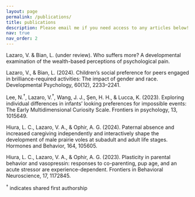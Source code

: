 ```yaml
---
layout: page
permalink: /publications/
title: publications
description: Please email me if you need access to any articles below!
nav: true
nav_order: 2
---
```


Lazaro, V. & Bian, L. (under review). Who suffers more? A developmental examination of the wealth-based perceptions of psychological pain. 

Lazaro, V., & Bian, L. (2024). Children’s social preference for peers engaged in brilliance-required activities: The impact of gender and race. Developmental Psychology, 60(12), 2233–2241. 

Lee, N.<sup>†</sup>, Lazaro, V.<sup>†</sup>, Wang, J. J., Şen, H. H., & Lucca, K. (2023). Exploring individual differences in infants’ looking preferences for impossible events: The Early Multidimensional Curiosity Scale. Frontiers in psychology, 13, 1015649.

Hiura, L. C., Lazaro, V. A., & Ophir, A. G. (2024). Paternal absence and increased caregiving independently and interactively shape the development of male prairie voles at subadult and adult life stages. Hormones and Behavior, 164, 105605.

Hiura, L. C., Lazaro, V. A., & Ophir, A. G. (2023). Plasticity in parental behavior and vasopressin: responses to co-parenting, pup age, and an acute stressor are experience-dependent. Frontiers in Behavioral Neuroscience, 17, 1172845.


<sup>†</sup> indicates shared first authorship

